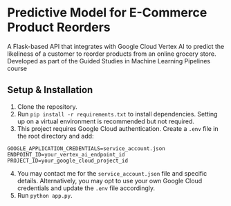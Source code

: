 # Predictive Model for E-Commerce Product Reorders

A Flask-based API that integrates with Google Cloud Vertex AI to predict the likeliness of a customer to reorder products from an online grocery store. Developed as part of the Guided Studies in Machine Learning Pipelines course

## Setup & Installation
1. Clone the repository.
2. Run `pip install -r requirements.txt` to install dependencies. Setting up on a virtual environment is recommended but not required.
3. This project requires Google Cloud authentication. Create a `.env` file in the root directory and add:
```
GOOGLE_APPLICATION_CREDENTIALS=service_account.json
ENDPOINT_ID=your_vertex_ai_endpoint_id
PROJECT_ID=your_google_cloud_project_id
```
4. You may contact me for the `service_account.json` file and specific details. Alternatively, you may opt to use your own Google Cloud credentials and update the `.env` file accordingly.
5. Run `python app.py`.
